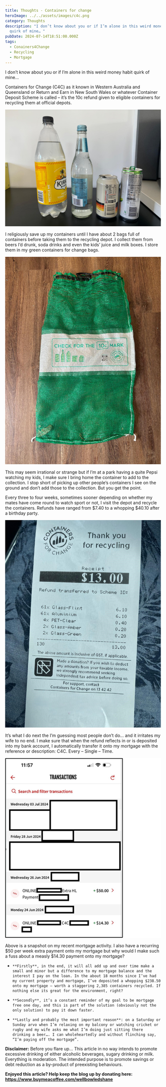 ```yaml
---
title: Thoughts - Containers for change
heroImage: ../../assets/images/c4c.png
category: Thoughts
description: "I don’t know about you or if I’m alone in this weird money habit
  quirk of mine… "
pubDate: 2024-07-14T18:51:00.000Z
tags:
  - Conainers4Change
  - Recycling
  - Mortgage
---
```

I don’t know about you or if I’m alone in this weird money habit quirk of mine… 

Containers for Change (C4C) as it known in Western Australia and Queensland or Return and Earn in New South Wales or whatever Container Deposit Scheme is called – it’s the 10c refund given to eligible containers for recycling them at official depots. 

![Containers for Change C4C](../../assets/images/c4c-containers.jpg "C4C")

I religiously save up my containers until I have about 2 bags full of containers before taking them to the recycling depot. I collect them from beers I’d drunk, soda drinks and even the kids’ juice and milk boxes. I store them in my green containers for change bags. 

![Containers for Change](../../assets/images/c4c-bag.jpg "C4C")

This may seem irrational or strange but if I’m at a park having a quite Pepsi watching my kids, I make sure I bring home the container to add to the collection. I stop short of picking up other people’s containers I see on the ground and don’t add those to the collection. But you get the point. 

Every three to four weeks, sometimes sooner depending on whether my mates have come round to watch sport or not, I visit the depot and recycle the containers. Refunds have ranged from $7.40 to a whopping $40.10 after a birthday party.

![Containers for Change C4C](../../assets/images/c4c-receipt.jpg "C4C")

It’s what I do next the I’m guessing most people don’t do… and it irritates my wife to no end. I make sure that when the refund reflects in or is deposited into my bank account, I automatically transfer it onto my mortgage with the reference or description: C4C. Every – Single – Time. 

![Containers for Change C4C](../../assets/images/c4c-mortgage-deposits.png "C4C")

Above is a snapshot on my recent mortgage activity. I also have a recurring $50 per week extra payment onto my mortgage but why would I make such a fuss about a measly $14.30 payment onto my mortgage? 

* ```
  **Firstly**, in the end, it will all add up and over time make a small and minor but a difference to my mortgage balance and the interest I pay on the loan. In the about 18 months since I’ve had my current property and mortgage, I’ve deposited a whopping $238.50 onto my mortgage – worth a staggering 2,385 containers recycled. If nothing else its great for the environment, right? 
  ```
* ```
  **Secondly**, it’s a constant reminder of my goal to be mortgage free one day, and this is part of the solution (obviously not the only solution) to pay it down faster. 
  ```
* ```
  **Lastly and probably the most important reason**: on a Saturday or Sunday arvo when I’m relaxing on my balcony or watching cricket or rugby and my wife asks me what I’m doing just sitting there drinking a beer…. I can wholeheartedly and without flinching say, “I’m paying off the mortgage”. 
  ```

**Disclaimer:** Before you flare up… This article in no way intends to promote excessive drinking of either alcoholic beverages, sugary drinking or milk. Everything is moderation. The intended purpose is to promote savings or debt reduction as a by-product of preexisting behaviours.

**Enjoyed this article? Help keep the blog up by donating here: https://www.buymeacoffee.com/wellbowledshane**
